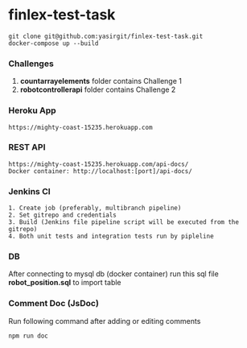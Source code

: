 # finlex-test-task
```
git clone git@github.com:yasirgit/finlex-test-task.git
docker-compose up --build
```

### Challenges
1. __countarrayelements__ folder contains Challenge 1
2. __robotcontrollerapi__ folder contains Challenge 2

### Heroku App
```
https://mighty-coast-15235.herokuapp.com
````

### REST API
```
https://mighty-coast-15235.herokuapp.com/api-docs/
Docker container: http://localhost:[port]/api-docs/
```

### Jenkins CI
```
1. Create job (preferably, multibranch pipeline)
2. Set gitrepo and credentials
3. Build (Jenkins file pipeline script will be executed from the gitrepo)
4. Both unit tests and integration tests run by pipleline
```

### DB
After connecting to mysql db (docker container) run this sql file __robot_position.sql__ to import table

### Comment Doc (JsDoc)
Run following command after adding or editing comments
```
npm run doc
```


